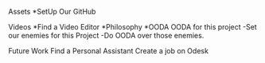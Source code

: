 Assets
*SetUp Our GitHub

Videos
*Find a Video Editor
*Philosophy
	*OODA
	OODA for this project
		-Set our enemies for this Project
		-Do OODA over those enemies.
	
Future Work
Find a Personal Assistant
	Create a job on Odesk

